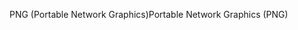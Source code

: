 <span data-ttu-id="84b9b-101">PNG (Portable Network Graphics)</span><span class="sxs-lookup"><span data-stu-id="84b9b-101">Portable Network Graphics (PNG)</span></span>